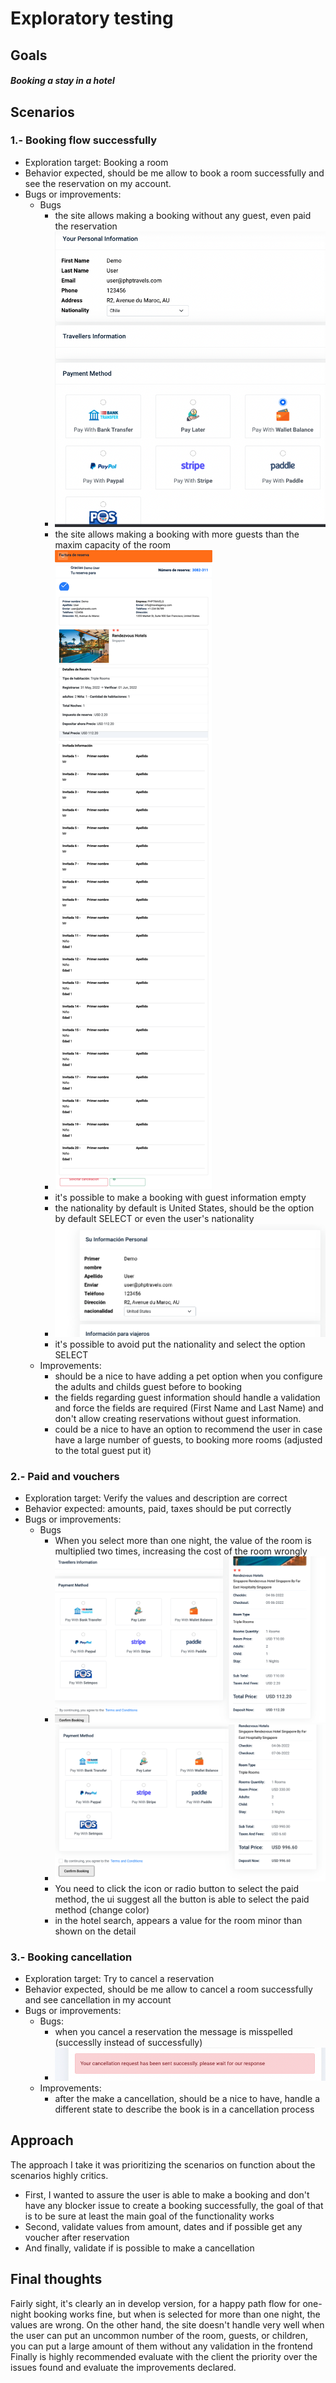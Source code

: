 # Exploratory testing
## Goals
##### Booking a stay in a hotel

## Scenarios

### 1.- Booking flow successfully
- Exploration target: Booking a room
- Behavior expected, should be me allow to book a room successfully and see the reservation on my account.
- Bugs or improvements:
  - Bugs
    - the site allows making a booking without any guest, even paid the reservation
    - ![](assets/without-guest-info.png)
    - the site allows making a booking with more guests than the maxim capacity of the room
    - ![](assets/booking-over-max.jpeg)
    - it's possible to make a booking with guest information empty
    - the nationality by default is United States, should be the option by default SELECT or even the user's nationality
    - ![](assets/nationality.png)
    - it's possible to avoid put the nationality and select the option SELECT
  - Improvements: 
    - should be a nice to have adding a pet option when you configure the adults and childs guest before to booking
    - the fields regarding guest information should handle a validation and force the fields are required (First Name and Last Name) and don't allow creating reservations without guest information.
    - could be a nice to have an option to recommend the user in case have a large number of guests, to booking more rooms (adjusted to the total guest put it)


### 2.- Paid and vouchers
- Exploration target: Verify the values and description are correct
- Behavior expected: amounts, paid, taxes should be put correctly 
- Bugs or improvements:
    - Bugs
        - When you select more than one night, the value of the room is multiplied two times, increasing the cost of the room wrongly
        - ![](assets/one-night.png)
        - ![](assets/three-night.png)
        - You need to click the icon or radio button to select the paid method, the ui suggest all the button is able to select the paid method (change color)
        - in the hotel search, appears a value for the room minor than shown on the detail

### 3.- Booking cancellation
- Exploration target: Try to cancel a reservation
- Behavior expected, should be me allow to cancel a room successfully and see cancellation in my account
- Bugs or improvements:
    - Bugs:
        - when you cancel a reservation the message is misspelled (successlly instead of successfully)
        - ![](assets/misspelled.png)
    - Improvements:
        - after the make a cancellation, should be a nice to have, handle a different state to describe the book is in a cancellation process    

## Approach
The approach I take it was prioritizing the scenarios on function about the scenarios highly critics.
- First, I wanted to assure the user is able to make a booking and don't have any blocker issue to create a booking successfully, the goal of that is to be sure at least the main goal of the functionality works
- Second, validate values from amount, dates and if possible get any voucher after reservation
- And finally, validate if is possible to make a cancellation


## Final thoughts
Fairly sight, it's clearly an in develop version, for a happy path flow for one-night booking works fine, but when is selected for more than one night, the values are wrong.
On the other hand, the site doesn't handle very well when the user can put an uncommon number of the room, guests, or children, you can put a large amount of them without any validation in the frontend
Finally is highly recommended evaluate with the client the priority over the issues found and evaluate the improvements declared.
